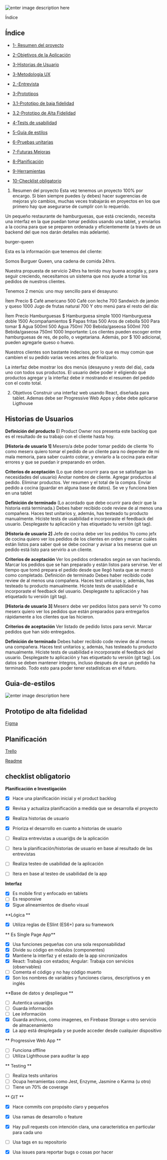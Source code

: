 ![enter image description here](https://i.ibb.co/CnQMK42/Logo.png)

Índice

## **Índice**

-  [1- Resumen del proyecto](#Resumen-del-proyecto)
-  [2-Objetivos de la Aplicación](#objetivos-de-la-aplicacion)
-  [3-Historias de Usuario](#Historias-de-Usuario)

-  [3-Metodología UX](#Metodología-UX)

-  [2.-Entrevista](#Encuesta-online)

-  [3-Prototipos](#prototipos)

-  [3.1-Prototipo de baja fidelidad](#prototipo-de-baja-fidelidad)

-  [3.2-Prototipo de Alta Fidelidad](#prototipo-de-alta-fidelidad)

-  [4-Tests de usabilidad](#tests-de-usabilidad)

-  [5-Guía de estilos](#Guia-de-estilos)

-  [6-Pruebas unitarias](#Pruebas-unitarias)

-  [7-Futuras Mejoras](#futuras-mejoras)

-  [8-Planificación](#Planificación)

-  [9-Herramientas](#Herramientas)

-  [10-Checklist obligatorio](#checklist-obligatorio)



1. Resumen del proyecto
Esta vez tenemos un proyecto 100% por encargo. Si bien siempre puedes (y debes) hacer sugerencias de mejoras y/o cambios, muchas veces trabajarás en proyectos en los que primero hay que asegurarse de cumplir con lo requerido.

Un pequeño restaurante de hamburguesas, que está creciendo, necesita una interfaz en la que puedan tomar pedidos usando una tablet, y enviarlos a la cocina para que se preparen ordenada y eficientemente (a través de un backend del que nos darán detalles más adelante).

burger-queen

Esta es la información que tenemos del cliente:

Somos Burguer Queen, una cadena de comida 24hrs.

Nuestra propuesta de servicio 24hrs ha tenido muy buena acogida y, para seguir creciendo, necesitamos un sistema que nos ayude a tomar los pedidos de nuestros clientes.

Tenemos 2 menús: uno muy sencillo para el desayuno:

Ítem	Precio $
Café americano	500
Café con leche	700
Sandwich de jamón y queso	1000
Jugo de frutas natural	700
Y otro menú para el resto del día:

Ítem	Precio
Hamburguesas	$
Hamburguesa simple	1000
Hamburguesa doble	1500
Acompañamientos	$
Papas fritas	500
Aros de cebolla	500
Para tomar	$
Agua 500ml	500
Agua 750ml	700
Bebida/gaseosa 500ml	700
Bebida/gaseosa 750ml	1000
Importante: Los clientes pueden escoger entre hamburguesas de res, de pollo, o vegetariana. Además, por $ 100 adicional, pueden agregarle queso o huevo.

Nuestros clientes son bastante indecisos, por lo que es muy común que cambien el su pedido varias veces antes de finalizarlo.

La interfaz debe mostrar los dos menús (desayuno y resto del día), cada uno con todos sus productos. El usuario debe poder ir eligiendo qué productos agregar y la interfaz debe ir mostrando el resumen del pedido con el costo total.



2. Objetivos 
Construir una interfaz web usando React,  diseñada para tablet. Ademas debe ser Progressive Web Apps y debe debe aplicarse Ligthouse


## Historias de Usuarios 
**Definición del producto**
El Product Owner nos presenta este backlog que es el resultado de su trabajo con el cliente hasta hoy.

**[Historia de usuario 1]**  Mesero/a debe poder tomar pedido de cliente
Yo como meserx quiero tomar el pedido de un cliente para no depender de mi mala memoria, para saber cuánto cobrar, y enviarlo a la cocina para evitar errores y que se puedan ir preparando en orden.

**Criterios de aceptación** (Lo que debe ocurrir para que se satisfagan las necesidades del usuario)
Anotar nombre de cliente.
Agregar productos al pedido.
Eliminar productos.
Ver resumen y el total de la compra.
Enviar pedido a cocina (guardar en alguna base de datos).
Se ve y funciona bien en una tablet

**Definición de terminado** (Lo acordado que debe ocurrir para decir que la historia está terminada.)
Debes haber recibido code review de al menos una compañera.
Haces test unitarios y, además, has testeado tu producto manualmente.
Hiciste tests de usabilidad e incorporaste el feedback del usuario.
Desplegaste tu aplicación y has etiquetado tu versión (git tag).

**[Historia de usuario 2]** Jefe de cocina debe ver los pedidos
Yo como jefx de cocina quiero ver los pedidos de los clientes en orden y marcar cuáles están listos para saber qué se debe cocinar y avisar a lxs meserxs que un pedido está listo para servirlo a un cliente.

**Criterios de aceptación**
Ver los pedidos ordenados según se van haciendo.
Marcar los pedidos que se han preparado y están listos para servirse.
Ver el tiempo que tomó prepara el pedido desde que llegó hasta que se marcó como completado.
Definición de terminado
Debes haber recibido code review de al menos una compañera.
Haces test unitarios y, además, has testeado tu producto manualmente.
Hiciste tests de usabilidad e incorporaste el feedback del usuario.
Desplegaste tu aplicación y has etiquetado tu versión (git tag).

**[Historia de usuario 3]** Meserx debe ver pedidos listos para servir
Yo como meserx quiero ver los pedidos que están preparados para entregarlos rápidamente a los clientes que las hicieron.

**Criterios de aceptación**
Ver listado de pedido listos para servir.
Marcar pedidos que han sido entregados.

**Definición de terminado**
Debes haber recibido code review de al menos una compañera.
Haces test unitarios y, además, has testeado tu producto manualmente.
Hiciste tests de usabilidad e incorporaste el feedback del usuario.
Desplegaste tu aplicación y has etiquetado tu versión (git tag).
Los datos se deben mantener íntegros, incluso después de que un pedido ha terminado. Todo esto para poder tener estadísticas en el futuro.



## Guia-de-estilos
![enter image description here](https://i.ibb.co/BcFy5XF/Paletade-Colores-Burguer-Queen.png)

## Prototipo de alta fidelidad

[Figma](https://www.figma.com/file/LELmcuygbOhs6mNGyhBRlG/BurguerQueen?node-id=0:1)


## Planificación
[Trello](https://trello.com/b/qVVNX6pC/burguer-queen)

[Readme](https://github.com/NataliaSaavedraM/SCL011-Burger-Queen/projects/1)

## checklist obligatorio

**Planificación e Investigación**

- [x] Hace una planificación inicial y el product backlog		
- [x] Revisa y actualiza planificación a medida que se desarrolla el proyecto		
- [x] Realiza historias de usuario		
- [x] Prioriza el desarrollo en cuanto a historias de usuario		
- [ ] Realiza entrevistas a usuari@s de la aplicación		
- [ ] Itera la planificación/historias de usuario en base al resultado de las entrevistas		
- [ ] Realiza testeo de usabilidad de la aplicación		
- [ ] Itera en base al testeo de usabilidad de la app	


**Interfaz**

- [x] Es mobile first y enfocado en tablets
- [ ] Es responsive
- [x] Sigue alineamientos de diseño visual

**Lógica **

 - [x] Utiliza reglas de ESlint (ES6+) para su framework

** Es Single Page App**

 - [x] Usa funciones pequeñas con una sola responsabilidad
 - [x] Divide su código en módulos (componentes)
- [x] Mantiene la interfaz y el estado de la app sincronizados
- [x] React: Trabaja con estados; Angular: Trabaja con servicios (observables)
- [ ] Comenta el código y no hay código muerto
- [x] Son los nombres de variables y funciones claros, descriptivos y en inglés

**Base de datos y despliegue **

- [ ] Autentica usuari@s
- [ ] Guarda información
- [ ] Lee información
- [x] Guarda archivos, como imagenes, en Firebase Storage u otro servicio de almacenamiento
- [x] La app está desplegada y se puede acceder desde cualquier dispositivo

** Progressive Web App **

- [ ] Funciona offline
- [ ] Utiliza Lighthouse para auditar la app

** Testing **

- [ ] Realiza tests unitarios
- [ ] Ocupa herramientas como Jest, Enzyme, Jasmine o Karma (u otro)
- [ ] Tiene un 70% de coverage

** GIT **

- [x] Hace commits con propósito claro y pequeños
- [x] Usa ramas de desarrollo o feature
- [x] Hay pull requests con intención clara, una característica en particular para cada uno
- [ ] Usa tags en su repositorio
- [x] Usa issues para reportar bugs o cosas por hacer

